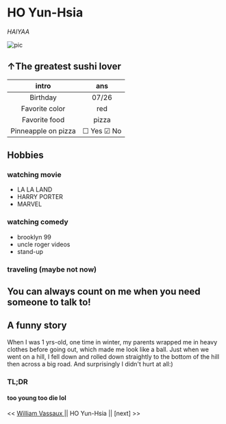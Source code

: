  # HO Yun-Hsia

 *HAIYAA*

   ![pic](https://media-exp1.licdn.com/dms/image/C4E03AQF2NxWKOlWBFw/profile-displayphoto-shrink_200_200/0/1608233813320?e=1615420800&v=beta&t=Ql21IoOf2fCCZZtL5YkEgbWtABHHdU3umXVKdmFV-5M)
    

   ## ↑The greatest sushi lover 
   
   | intro | ans |
   |:-----:|:-----:|
   | Birthday | 07/26 |
   | Favorite color | red |
   | Favorite food | pizza |
   | Pinneapple on pizza | &#9744; Yes &#9745; No | (Extra challenge: make it look like a (un)checked checkbox)

   ## Hobbies
    
   ### watching movie
   * LA LA LAND
   * HARRY PORTER
   * MARVEL
   
   ### watching comedy
   * brooklyn 99
   * uncle roger videos
   * stand-up
   
   ### traveling (maybe not now)

   ## You can always count on me when you need someone to talk to!
   

   ## A funny story

   When I was 1 yrs-old, one time in winter, my parents wrapped me in heavy clothes before going out, which made me look like a ball. Just when we went on a hill, I fell down and rolled down straightly to the bottom of the hill then across a big road. And surprisingly I didn't hurt at all:)

   ### TL;DR 
   #### too young too die lol
   


   << [William Vassaux ](https://github.com/Williamson911/markdown-challenge) || HO Yun-Hsia || [next] >>


